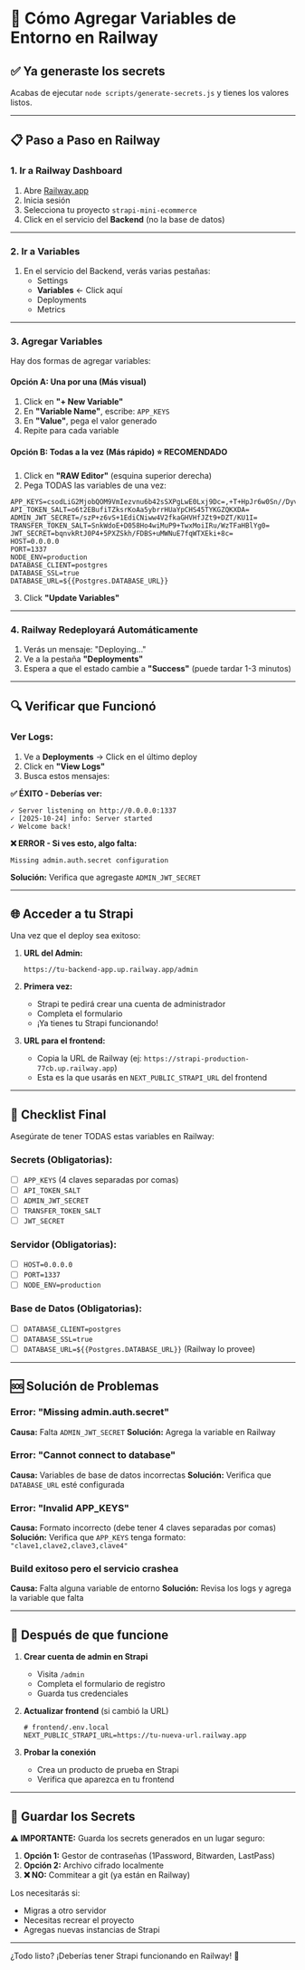 # 🚀 Cómo Agregar Variables de Entorno en Railway

## ✅ Ya generaste los secrets

Acabas de ejecutar `node scripts/generate-secrets.js` y tienes los valores listos.

---

## 📋 Paso a Paso en Railway

### **1. Ir a Railway Dashboard**

1. Abre [Railway.app](https://railway.app)
2. Inicia sesión
3. Selecciona tu proyecto `strapi-mini-ecommerce`
4. Click en el servicio del **Backend** (no la base de datos)

---

### **2. Ir a Variables**

1. En el servicio del Backend, verás varias pestañas:
   - Settings
   - **Variables** ← Click aquí
   - Deployments
   - Metrics

---

### **3. Agregar Variables**

Hay dos formas de agregar variables:

#### **Opción A: Una por una (Más visual)**

1. Click en **"+ New Variable"**
2. En **"Variable Name"**, escribe: `APP_KEYS`
3. En **"Value"**, pega el valor generado
4. Repite para cada variable

#### **Opción B: Todas a la vez (Más rápido)** ⭐ RECOMENDADO

1. Click en **"RAW Editor"** (esquina superior derecha)
2. Pega TODAS las variables de una vez:

```env
APP_KEYS=csodLiG2MjobQOM9VmIezvnu6b42sSXPgLwE0Lxj9Dc=,+T+HpJr6w0Sn//DyvCmmHkXddCcog9emHFFc7wfQm7E=,mSECvCYQLcIx80SM8+FcxvYpIDaWIzEcS+1EnZsxQpo=,rbuz8AdDrjsYCRIhAwdCo7RkyC0nruvG0fE+f2nMBF8=
API_TOKEN_SALT=o6t2EBufiTZksrKoAa5ybrrHUaYpCHS45TYKGZQKXDA=
ADMIN_JWT_SECRET=/szP+z6vS+1EdiCNiww4V2fkaGHVHfJZt9+DZT/KU1I=
TRANSFER_TOKEN_SALT=SnkWdoE+D058Ho4wiMuP9+TwxMoiIRu/WzTFaHBlYg0=
JWT_SECRET=bqnvkRtJ0P4+5PXZSkh/FDBS+uMWNuE7fqWTXEki+8c=
HOST=0.0.0.0
PORT=1337
NODE_ENV=production
DATABASE_CLIENT=postgres
DATABASE_SSL=true
DATABASE_URL=${{Postgres.DATABASE_URL}}
```

3. Click **"Update Variables"**

---

### **4. Railway Redeployará Automáticamente**

1. Verás un mensaje: "Deploying..."
2. Ve a la pestaña **"Deployments"**
3. Espera a que el estado cambie a **"Success"** (puede tardar 1-3 minutos)

---

## 🔍 Verificar que Funcionó

### **Ver Logs:**

1. Ve a **Deployments** → Click en el último deploy
2. Click en **"View Logs"**
3. Busca estos mensajes:

**✅ ÉXITO - Deberías ver:**
```
✓ Server listening on http://0.0.0.0:1337
✓ [2025-10-24] info: Server started
✓ Welcome back!
```

**❌ ERROR - Si ves esto, algo falta:**
```
Missing admin.auth.secret configuration
```
**Solución:** Verifica que agregaste `ADMIN_JWT_SECRET`

---

## 🌐 Acceder a tu Strapi

Una vez que el deploy sea exitoso:

1. **URL del Admin:**
   ```
   https://tu-backend-app.up.railway.app/admin
   ```

2. **Primera vez:**
   - Strapi te pedirá crear una cuenta de administrador
   - Completa el formulario
   - ¡Ya tienes tu Strapi funcionando!

3. **URL para el frontend:**
   - Copia la URL de Railway (ej: `https://strapi-production-77cb.up.railway.app`)
   - Esta es la que usarás en `NEXT_PUBLIC_STRAPI_URL` del frontend

---

## 📝 Checklist Final

Asegúrate de tener TODAS estas variables en Railway:

### Secrets (Obligatorias):
- [ ] `APP_KEYS` (4 claves separadas por comas)
- [ ] `API_TOKEN_SALT`
- [ ] `ADMIN_JWT_SECRET`
- [ ] `TRANSFER_TOKEN_SALT`
- [ ] `JWT_SECRET`

### Servidor (Obligatorias):
- [ ] `HOST=0.0.0.0`
- [ ] `PORT=1337`
- [ ] `NODE_ENV=production`

### Base de Datos (Obligatorias):
- [ ] `DATABASE_CLIENT=postgres`
- [ ] `DATABASE_SSL=true`
- [ ] `DATABASE_URL=${{Postgres.DATABASE_URL}}` (Railway lo provee)

---

## 🆘 Solución de Problemas

### **Error: "Missing admin.auth.secret"**
**Causa:** Falta `ADMIN_JWT_SECRET`
**Solución:** Agrega la variable en Railway

### **Error: "Cannot connect to database"**
**Causa:** Variables de base de datos incorrectas
**Solución:** Verifica que `DATABASE_URL` esté configurada

### **Error: "Invalid APP_KEYS"**
**Causa:** Formato incorrecto (debe tener 4 claves separadas por comas)
**Solución:** Verifica que `APP_KEYS` tenga formato: `"clave1,clave2,clave3,clave4"`

### **Build exitoso pero el servicio crashea**
**Causa:** Falta alguna variable de entorno
**Solución:** Revisa los logs y agrega la variable que falta

---

## 🎯 Después de que funcione

1. **Crear cuenta de admin en Strapi**
   - Visita `/admin`
   - Completa el formulario de registro
   - Guarda tus credenciales

2. **Actualizar frontend** (si cambió la URL)
   ```env
   # frontend/.env.local
   NEXT_PUBLIC_STRAPI_URL=https://tu-nueva-url.railway.app
   ```

3. **Probar la conexión**
   - Crea un producto de prueba en Strapi
   - Verifica que aparezca en tu frontend

---

## 💾 Guardar los Secrets

**⚠️ IMPORTANTE:** Guarda los secrets generados en un lugar seguro:

1. **Opción 1:** Gestor de contraseñas (1Password, Bitwarden, LastPass)
2. **Opción 2:** Archivo cifrado localmente
3. **❌ NO:** Commitear a git (ya están en Railway)

Los necesitarás si:
- Migras a otro servidor
- Necesitas recrear el proyecto
- Agregas nuevas instancias de Strapi

---

¿Todo listo? ¡Deberías tener Strapi funcionando en Railway! 🎉
